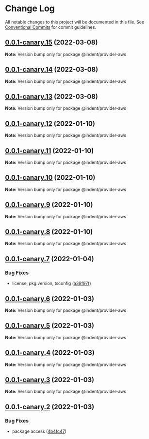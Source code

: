 # Change Log

All notable changes to this project will be documented in this file.
See [Conventional Commits](https://conventionalcommits.org) for commit guidelines.

## [0.0.1-canary.15](https://github.com/indentapis/integrations/compare/@indent/provider-aws@0.0.1-canary.14...@indent/provider-aws@0.0.1-canary.15) (2022-03-08)

**Note:** Version bump only for package @indent/provider-aws





## [0.0.1-canary.14](https://github.com/indentapis/integrations/compare/@indent/provider-aws@0.0.1-canary.13...@indent/provider-aws@0.0.1-canary.14) (2022-03-08)

**Note:** Version bump only for package @indent/provider-aws





## [0.0.1-canary.13](https://github.com/indentapis/integrations/compare/@indent/provider-aws@0.0.1-canary.12...@indent/provider-aws@0.0.1-canary.13) (2022-03-08)

**Note:** Version bump only for package @indent/provider-aws





## [0.0.1-canary.12](https://github.com/indentapis/integrations/compare/@indent/provider-aws@0.0.1-canary.11...@indent/provider-aws@0.0.1-canary.12) (2022-01-10)

**Note:** Version bump only for package @indent/provider-aws





## [0.0.1-canary.11](https://github.com/indentapis/integrations/compare/@indent/provider-aws@0.0.1-canary.10...@indent/provider-aws@0.0.1-canary.11) (2022-01-10)

**Note:** Version bump only for package @indent/provider-aws





## [0.0.1-canary.10](https://github.com/indentapis/integrations/compare/@indent/provider-aws@0.0.1-canary.9...@indent/provider-aws@0.0.1-canary.10) (2022-01-10)

**Note:** Version bump only for package @indent/provider-aws





## [0.0.1-canary.9](https://github.com/indentapis/integrations/compare/@indent/provider-aws@0.0.1-canary.8...@indent/provider-aws@0.0.1-canary.9) (2022-01-10)

**Note:** Version bump only for package @indent/provider-aws





## [0.0.1-canary.8](https://github.com/indentapis/integrations/compare/@indent/provider-aws@0.0.1-canary.7...@indent/provider-aws@0.0.1-canary.8) (2022-01-10)

**Note:** Version bump only for package @indent/provider-aws





## [0.0.1-canary.7](https://github.com/indentapis/integrations/compare/@indent/provider-aws@0.0.1-canary.6...@indent/provider-aws@0.0.1-canary.7) (2022-01-04)


### Bug Fixes

* license, pkg.version, tsconfig ([a39f97f](https://github.com/indentapis/integrations/commit/a39f97fdec58b3dbe34f87eedf6e74ea67a75c58))





## [0.0.1-canary.6](https://github.com/indentapis/integrations/compare/@indent/provider-aws@0.0.1-canary.5...@indent/provider-aws@0.0.1-canary.6) (2022-01-03)

**Note:** Version bump only for package @indent/provider-aws





## [0.0.1-canary.5](https://github.com/indentapis/integrations/compare/@indent/provider-aws@0.0.1-canary.4...@indent/provider-aws@0.0.1-canary.5) (2022-01-03)

**Note:** Version bump only for package @indent/provider-aws





## [0.0.1-canary.4](https://github.com/indentapis/integrations/compare/@indent/provider-aws@0.0.1-canary.3...@indent/provider-aws@0.0.1-canary.4) (2022-01-03)

**Note:** Version bump only for package @indent/provider-aws





## [0.0.1-canary.3](https://github.com/indentapis/integrations/compare/@indent/provider-aws@0.0.1-canary.2...@indent/provider-aws@0.0.1-canary.3) (2022-01-03)

**Note:** Version bump only for package @indent/provider-aws





## [0.0.1-canary.2](https://github.com/indentapis/integrations/compare/@indent/provider-aws@0.0.1-canary.1...@indent/provider-aws@0.0.1-canary.2) (2022-01-03)


### Bug Fixes

* package access ([4b4fc47](https://github.com/indentapis/integrations/commit/4b4fc47e037c49ddb79076d8d35acc438d6ef01b))
